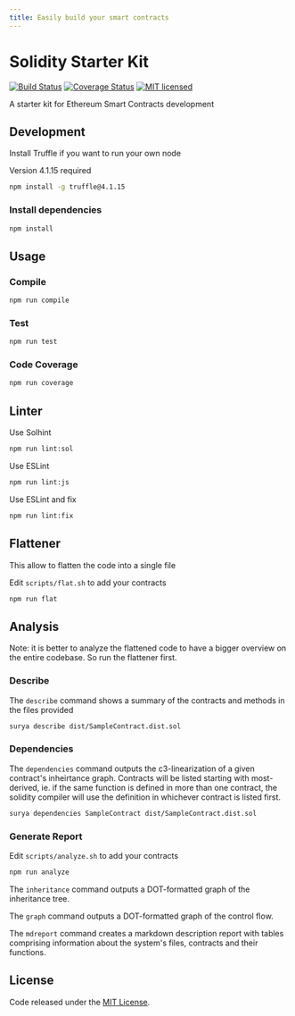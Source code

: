 ```yaml
---
title: Easily build your smart contracts
---
```


# Solidity Starter Kit

[![Build Status](https://travis-ci.org/vittominacori/solidity-starter-kit.svg?branch=master)](https://travis-ci.org/vittominacori/solidity-starter-kit) 
[![Coverage Status](https://coveralls.io/repos/github/vittominacori/solidity-starter-kit/badge.svg)](https://coveralls.io/github/vittominacori/solidity-starter-kit)
[![MIT licensed](https://img.shields.io/github/license/vittominacori/solidity-starter-kit.svg)](https://github.com/vittominacori/solidity-starter-kit/blob/master/LICENSE)


A starter kit for Ethereum Smart Contracts development


## Development

Install Truffle if you want to run your own node

Version 4.1.15 required

```bash
npm install -g truffle@4.1.15
```

### Install dependencies

```bash
npm install
```

## Usage
 
### Compile

```bash
npm run compile
```

### Test 

```bash
npm run test 
```

### Code Coverage

```bash
npm run coverage
```

## Linter

Use Solhint

```bash
npm run lint:sol
```

Use ESLint

```bash
npm run lint:js
```

Use ESLint and fix

```bash
npm run lint:fix
```

## Flattener

This allow to flatten the code into a single file

Edit `scripts/flat.sh` to add your contracts

```bash
npm run flat
```

## Analysis

Note: it is better to analyze the flattened code to have a bigger overview on the entire codebase. So run the flattener first.

### Describe

The `describe` command shows a summary of the contracts and methods in the files provided

```bash
surya describe dist/SampleContract.dist.sol
```

### Dependencies

The `dependencies` command outputs the c3-linearization of a given contract's inheirtance graph. Contracts will be listed starting with most-derived, ie. if the same function is defined in more than one contract, the solidity compiler will use the definition in whichever contract is listed first.

```bash
surya dependencies SampleContract dist/SampleContract.dist.sol
```
### Generate Report

Edit `scripts/analyze.sh` to add your contracts 

```bash
npm run analyze
```

The `inheritance` command outputs a DOT-formatted graph of the inheritance tree.

The `graph` command outputs a DOT-formatted graph of the control flow.

The `mdreport` command creates a markdown description report with tables comprising information about the system's files, contracts and their functions.

## License

Code released under the [MIT License](https://github.com/vittominacori/solidity-starter-kit/blob/master/LICENSE).

